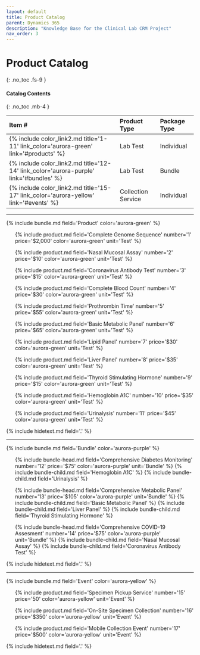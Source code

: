 ```yaml
---
layout: default
title: Product Catalog
parent: Dynamics 365
description: "Knowledge Base for the Clinical Lab CRM Project"
nav_order: 3
---
```


# Product Catalog
{: .no_toc .fs-9 }

#### Catalog Contents
{: .no_toc .mb-4 }

| Item #  | Product Type | Package Type |
|:-|:-|:-|
| {% include color_link2.md title='1-11' link_color='aurora-green' link='#products' %} | Lab Test | Individual |
| {% include color_link2.md title='12-14' link_color='aurora-purple' link='#bundles' %} | Lab Test | Bundle |
| {% include color_link2.md title='15-17' link_color='aurora-yellow' link='#events' %} | Collection Service | Individual |

---

{% include bundle.md field='Product' color='aurora-green' %}

<ul id='products'>
{% include product.md field='Complete Genome Sequence' number='1' price='$2,000' color='aurora-green' unit='Test' %}
</ul>

<ul>
{% include product.md field='Nasal Mucosal Assay' number='2' price='$10' color='aurora-green' unit='Test' %}
</ul>

<ul>
{% include product.md field='Coronavirus Antibody Test' number='3' price='$15' color='aurora-green' unit='Test' %}
</ul>

<ul>
{% include product.md field='Complete Blood Count' number='4' price='$30' color='aurora-green' unit='Test' %}
</ul>

<ul>
{% include product.md field='Prothrombin Time' number='5' price='$55' color='aurora-green' unit='Test' %}
</ul>

<ul>
{% include product.md field='Basic Metabolic Panel' number='6' price='$65' color='aurora-green' unit='Test' %}
</ul>

<ul>
{% include product.md field='Lipid Panel' number='7' price='$30' color='aurora-green' unit='Test' %}
</ul>

<ul>
{% include product.md field='Liver Panel' number='8' price='$35' color='aurora-green' unit='Test' %}
</ul>

<ul>
{% include product.md field='Thyroid Stimulating Hormone' number='9' price='$15' color='aurora-green' unit='Test' %}
</ul>

<ul>
{% include product.md field='Hemoglobin A1C' number='10' price='$35' color='aurora-green' unit='Test' %}
</ul>

<ul>
{% include product.md field='Urinalysis' number='11' price='$45' color='aurora-green' unit='Test' %}
</ul>

{% include hidetext.md field='.' %}

---

{% include bundle.md field='Bundle' color='aurora-purple' %}
<ul id='bundles' class="bundles">
{% include bundle-head.md field='Comprehensive Diabetes Monitoring' number='12' price='$75' color='aurora-purple' unit='Bundle' %}
{% include bundle-child.md field='Hemoglobin A1C' %}
{% include bundle-child.md field='Urinalysis' %}
</tbody></table></li>
</ul>

<ul class="bundles">
{% include bundle-head.md field='Comprehensive Metabolic Panel' number='13' price='$105' color='aurora-purple' unit='Bundle' %}
{% include bundle-child.md field='Basic Metabolic Panel' %}
{% include bundle-child.md field='Liver Panel' %}
{% include bundle-child.md field='Thyroid Stimulating Hormone' %}
</tbody></table></li>
</ul>

<ul class="bundles">
{% include bundle-head.md field='Comprehensive COVID-19 Assesment' number='14' price='$75' color='aurora-purple' unit='Bundle' %}
{% include bundle-child.md field='Nasal Mucosal Assay' %}
{% include bundle-child.md field='Coronavirus Antibody Test' %}
</tbody></table></li>
</ul>

{% include hidetext.md field='.' %}

---

{% include bundle.md field='Event' color='aurora-yellow' %}

<ul id='events'>
{% include product.md field='Specimen Pickup Service' number='15' price='50' color='aurora-yellow' unit='Event' %}
</ul>

<ul>
{% include product.md field='On-Site Specimen Collection' number='16' price='$350' color='aurora-yellow' unit='Event' %}
</ul>

<ul>
{% include product.md field='Mobile Collection Event' number='17' price='$500' color='aurora-yellow' unit='Event' %}
</ul>

{% include hidetext.md field='.' %}
